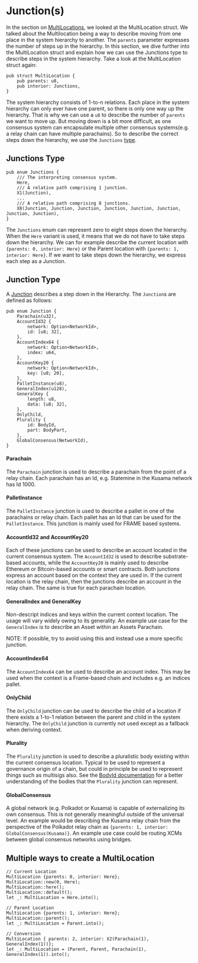 # Junction(s)

In the section on [MultiLocations](index.html), we looked at the MultiLocation struct. We talked
about the Multilocation being a way to describe moving from one place in the system hierarchy to
another. The `parents` parameter expresses the number of steps up in the hierarchy. In this section,
we dive further into the MultiLocation struct and explain how we can use the Junctions type to
describe steps in the system hierarchy. Take a look at the MultiLocation struct again:

```rust,noplayground
pub struct MultiLocation {
    pub parents: u8,
    pub interior: Junctions,
}
```

The system hierarchy consists of 1-to-n relations. Each place in the system hierarchy can only ever
have one parent, so there is only one way up the hierarchy. That is why we can use a `u8` to
describe the number of `parents` we want to move up. But moving down is a bit more difficult, as one
consensus system can encapsulate multiple other consensus systems(e.g. a relay chain can have
multiple parachains). So to describe the correct steps down the hierarchy, we use the `Junctions`
[type](https://paritytech.github.io/polkadot/doc/xcm/v3/enum.Junctions.html).

## Junctions Type

```rust,noplayground
pub enum Junctions {
    /// The interpreting consensus system.
    Here,
    /// A relative path comprising 1 junction.
    X1(Junction),
    ...
    /// A relative path comprising 8 junctions.
    X8(Junction, Junction, Junction, Junction, Junction, Junction, Junction, Junction),
}
```

The `Junctions` enum can represent zero to eight steps down the hierarchy. When the `Here` variant
is used, it means that we do not have to take steps down the hierarchy. We can for example describe
the current location with `{parents: 0, interior: Here}` or the Parent location with
`{parents: 1, interior: Here}`. If we want to take steps down the hierarchy, we express each step as
a Junction.

## Junction Type

A [Junction](https://paritytech.github.io/polkadot/doc/xcm/v3/enum.Junction.html) describes a step
down in the Hierarchy. The `Junction`s are defined as follows:

```rust,noplayground
pub enum Junction {
    Parachain(u32),
    AccountId32 {
        network: Option<NetworkId>,
        id: [u8; 32],
    },
    AccountIndex64 {
        network: Option<NetworkId>,
        index: u64,
    },
    AccountKey20 {
        network: Option<NetworkId>,
        key: [u8; 20],
    },
    PalletInstance(u8),
    GeneralIndex(u128),
    GeneralKey {
        length: u8,
        data: [u8; 32],
    },
    OnlyChild,
    Plurality {
        id: BodyId,
        part: BodyPart,
    },
    GlobalConsensus(NetworkId),
}
```

#### Parachain

The `Parachain` junction is used to describe a parachain from the point of a relay chain. Each
parachain has an Id, e.g. Statemine in the Kusama network has Id 1000.

#### PalletInstance

The `PalletInstance` junction is used to describe a pallet in one of the parachains or relay chain.
Each pallet has an Id that can be used for the `PalletInstance`. This junction is mainly used for
FRAME based systems.

#### AccountId32 and AccountKey20

Each of these junctions can be used to describe an account located in the current consensus system.
The `AccountId32` is used to describe substrate-based accounts, while the `AccountKey20` is mainly
used to describe Ethereum or Bitcoin-based accounts or smart contracts. Both junctions express an
account based on the context they are used in. If the current location is the relay chain, then the
junctions describe an account in the relay chain. The same is true for each parachain location.

#### GeneralIndex and GeneralKey

Non-descript indices and keys within the current context location. The usage will vary widely owing
to its generality. An example use case for the `GeneralIndex` is to describe an Asset within an
Assets Parachain.

NOTE: If possible, try to avoid using this and instead use a more specific junction.

#### AccountIndex64

The `AccountIndex64` can be used to describe an account index. This may be used when the context is
a Frame-based chain and includes e.g. an indices pallet.

#### OnlyChild

The `OnlyChild` junction can be used to describe the child of a location if there exists a 1-to-1
relation between the parent and child in the system hierarchy. The `OnlyChild` junction is currently
not used except as a fallback when deriving context.

#### Plurality

The `Plurality` junction is used to describe a pluralistic body existing within the current
consensus location. Typical to be used to represent a governance origin of a chain, but could in
principle be used to represent things such as multisigs also. See the
[BodyId documentation](https://paritytech.github.io/polkadot/doc/xcm/v3/enum.BodyId.html) for a
better understanding of the bodies that the `Plurality` junction can represent.

#### GlobalConsensus

A global network (e.g. Polkadot or Kusama) is capable of externalizing its own consensus. This is
not generally meaningful outside of the universal level. An example would be describing the Kusama
relay chain from the perspective of the Polkadot relay chain as
`{parents: 1, interior: GlobalConsensus(Kusama)}`. An example use case could be routing XCMs between
global consensus networks using bridges.

## Multiple ways to create a MultiLocation

```rust,noplayground
// Current Location
MultiLocation {parents: 0, interior: Here};
MultiLocation::new(0, Here);
MultiLocation::here();
MultiLocation::default();
let _: MultiLocation = Here.into();

// Parent Location
MultiLocation {parents: 1, interior: Here};
MultiLocation::parent();
let _: MultiLocation = Parent.into();

// Conversion
MultiLocation { parents: 2, interior: X2(Parachain(1), GeneralIndex(1))};
let _: MultiLocation = (Parent, Parent, Parachain(1), GeneralIndex(1)).into();
```
